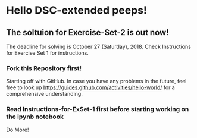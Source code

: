 # Hello DSC-extended peeps!

## The soltuion for Exercise-Set-2 is out now!

The deadline for solving is October 27 (Saturday), 2018.
Check Instructions for Exercise Set 1 for instructions.

### Fork this Repository first!

Starting off with GitHub.
In case you have any problems in the future, feel free to look up https://guides.github.com/activities/hello-world/
for a comprehensive understanding.

### Read Instructions-for-ExSet-1 first before starting working on the ipynb notebook

Do More!
